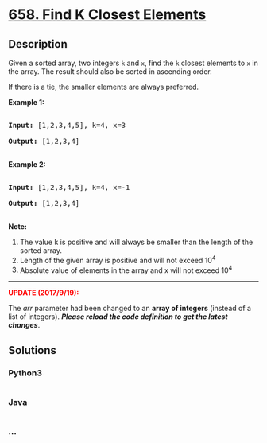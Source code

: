 # [658. Find K Closest Elements](https://leetcode.com/problems/find-k-closest-elements)

## Description
<p>

Given a sorted array, two integers <code>k</code> and <code>x</code>, find the <code>k</code> closest elements to <code>x</code> in the array.  The result should also be sorted in ascending order.

If there is a tie,  the smaller elements are always preferred.

</p>



<p><b>Example 1:</b><br />

<pre>

<b>Input:</b> [1,2,3,4,5], k=4, x=3

<b>Output:</b> [1,2,3,4]

</pre>

</p>





<p><b>Example 2:</b><br />

<pre>

<b>Input:</b> [1,2,3,4,5], k=4, x=-1

<b>Output:</b> [1,2,3,4]

</pre>

</p>



<p><b>Note:</b><br>

<ol>

<li>The value k is positive and will always be smaller than the length of the sorted array.</li>

<li> Length of the given array is positive and will not exceed 10<sup>4</sup></li>

<li> Absolute value of elements in the array and x will not exceed 10<sup>4</sup></li>

</ol>

</p>



<hr />



<p>

<b><font color="red">UPDATE (2017/9/19):</font></b><br />

The <i>arr</i> parameter had been changed to an <b>array of integers</b> (instead of a list of integers). <b><i>Please reload the code definition to get the latest changes</i></b>.

</p>


## Solutions


<!-- tabs:start -->

### **Python3**

```python

```

### **Java**

```java

```

### **...**
```

```

<!-- tabs:end -->